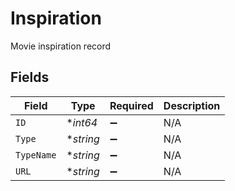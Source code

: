 # Inspiration

Movie inspiration record


## Fields

| Field              | Type               | Required           | Description        |
| ------------------ | ------------------ | ------------------ | ------------------ |
| `ID`               | **int64*           | :heavy_minus_sign: | N/A                |
| `Type`             | **string*          | :heavy_minus_sign: | N/A                |
| `TypeName`         | **string*          | :heavy_minus_sign: | N/A                |
| `URL`              | **string*          | :heavy_minus_sign: | N/A                |